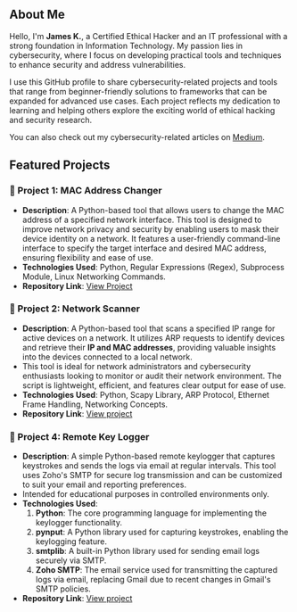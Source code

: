 ## About Me
Hello, I'm **James K.**, a Certified Ethical Hacker and an IT professional with a strong foundation in Information Technology. My passion lies in cybersecurity, where I focus on developing practical tools and techniques to enhance security and address vulnerabilities.  

I use this GitHub profile to share cybersecurity-related projects and tools that range from beginner-friendly solutions to frameworks that can be expanded for advanced use cases. Each project reflects my dedication to learning and helping others explore the exciting world of ethical hacking and security research.

You can also check out my cybersecurity-related articles on [Medium](https://medium.com/@jayk6fx).

## Featured Projects  

### 🔄 Project 1: MAC Address Changer  
- **Description**: A Python-based tool that allows users to change the MAC address of a specified network interface. This tool is designed to improve network privacy and security by enabling users to mask their device identity on a network. It features a user-friendly command-line interface to specify the target interface and desired MAC address, ensuring flexibility and ease of use.  
- **Technologies Used**: Python, Regular Expressions (Regex), Subprocess Module, Linux Networking Commands.  
- **Repository Link**: [View Project](https://github.com/mghtyspm/Mac-Changer/)

### 🔄 Project 2: Network Scanner  
- **Description**: A Python-based tool that scans a specified IP range for active devices on a network. It utilizes ARP requests to identify devices and retrieve their **IP and MAC addresses**, providing valuable insights into the devices connected to a local network.
- This tool is ideal for network administrators and cybersecurity enthusiasts looking to monitor or audit their network environment. The script is lightweight, efficient, and features clear output for ease of use.
- **Technologies Used**: Python, Scapy Library, ARP Protocol, Ethernet Frame Handling, Networking Concepts.
- **Repository Link**: [View project](https://github.com/mghtyspm/Network-Scanner/)

### 🔄 Project 4: Remote Key Logger  
- **Description**: A simple Python-based remote keylogger that captures keystrokes and sends the logs via email at regular intervals. This tool uses Zoho's SMTP for secure log transmission and can be customized to suit your email and reporting preferences.
- Intended for educational purposes in controlled environments only.
- **Technologies Used**:
  1. **Python**: The core programming language for implementing the keylogger functionality.
  2. **pynput**: A Python library used for capturing keystrokes, enabling the keylogging feature.
  3. **smtplib**: A built-in Python library used for sending email logs securely via SMTP.
  4. **Zoho SMTP**: The email service used for transmitting the captured logs via email, replacing Gmail due to recent changes in Gmail's SMTP policies.
- **Repository Link**: [View project](https://github.com/mghtyspm/keylogger)
